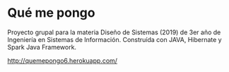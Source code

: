 # Qué me pongo
Proyecto grupal para la materia Diseño de Sistemas (2019) de 3er año de Ingeniería en Sistemas de Información. 
Construída con JAVA, Hibernate y Spark Java Framework.

http://quemepongo6.herokuapp.com/